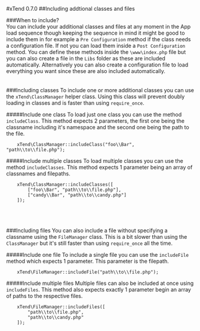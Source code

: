 #xTend 0.7.0
##Including addtional classes and files

###When to include?  
You can include your additional classes and files at any moment in the App load sequence though keeping the sequence in mind it might be good to include them in for example a `Pre Configuration` method if the class needs a configuration file. If not you can load them inside a `Post Configuration` method. You can define these methods inside the `\www\index.php` file but you can also create a file in the `Libs` folder as these are included automatically. Alternatively you can also create a configuration file to load everything you want since these are also included automatically.
<br><br><br>
###Including classes
To include one or more additional classes you can use the `xTend\ClassManager` helper class. Using this class will prevent doubly loading in classes and is faster than using `require_once`.  

#####Include one class
To load just one class you can use the method `includeClass`. This method expects 2 parameters, the first one being the classname including it's namespace and the second one being the path to the file.
```
    xTend\ClassManager::includeClass("foo\\Bar", "path\\to\\file.php");
```

#####Include multiple classes
To load multiple classes you can use the method `includeClasses`. This method expects 1 parameter being an array of classnames and filepaths.
```
    xTend\ClassManager::includeClasses([
        ["foo\\Bar", "path\\to\\file.php"],
        ["candy\\Bar", "path\\to\\candy.php"]
    ]);
```
<br><br><br>
###Including files
You can also include a file without specifying a classname using the `FileManager` class. This is a bit slower than using the `ClassManager` but it's still faster than using `require_once` all the time.

#####Include one file
To include a single file you can use the `includeFile` method which expects 1 parameter. This parameter is the filepath.
```
    xTend\FileManager::includeFile("path\\to\\file.php");
```

#####Include multiple files
Multiple files can also be included at once using `includeFiles`. This method also expects exactly 1 parameter begin an array of paths to the respective files.
```
    xTend\FileManager::includeFiles([
        "path\\to\\file.php",
        "path\\to\\candy.php"
    ]);
```
